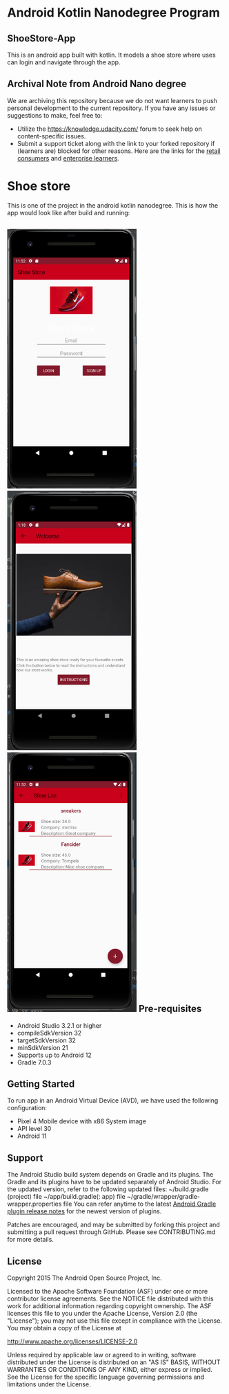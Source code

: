 # Android Kotlin Nanodegree Program


## ShoeStore-App
This is an android app built with kotlin. It models a shoe store where uses can login and navigate through the app.

## Archival Note from Android Nano degree
We are archiving this repository because we do not want learners to push personal development to the current repository. If you have any issues or suggestions to make, feel free to:
- Utilize the https://knowledge.udacity.com/ forum to seek help on content-specific issues.
- Submit a support ticket along with the link to your forked repository if (learners are) blocked for other reasons. Here are the links for the [retail consumers](https://udacity.zendesk.com/hc/en-us/requests/new) and [enterprise learners](https://udacityenterprise.zendesk.com/hc/en-us/requests/new?ticket_form_id=360000279131).


Shoe store
===================================

This is one of the project in the android kotlin nanodegree. This is how the app would look like after build and running:

<img width="300" height="600" alt="Screenshot 2022-02-08 at 7 31 06 PM" src="https://github.com/kendrickchibueze/-Modern-Node-on-AWS/blob/main/Branching%20Strategies/Screenshot%20(508).png?raw=true"><img width="300" height="600" alt="second_screenshot" src="https://raw.githubusercontent.com/kendrickchibueze/-Modern-Node-on-AWS/70c0bb173a0d2214ddcda6e1bac0b0a90088b0e7/Branching%20Strategies/Screenshot%20(511).png"/>
<img width="300" height="600" alt="third_screenshot" src="https://github.com/kendrickchibueze/-Modern-Node-on-AWS/blob/main/Branching%20Strategies/Screenshot%20(510).png?raw=true"/>
Pre-requisites
--------------
- Android Studio 3.2.1 or higher
- compileSdkVersion 32
- targetSdkVersion 32
- minSdkVersion 21
- Supports up to Android 12
- Gradle 7.0.3

Getting Started
---------------

To run app in an Android Virtual Device (AVD), we have used the following configuration:
- Pixel 4 Mobile device with x86 System image
- API level 30
- Android 11

Support
-------

The Android Studio build system depends on Gradle and its plugins. The Gradle and its plugins have to be updated separately of Android Studio.
For the updated version, refer to the following updated files:
~/build.gradle (project) file
~/app/build.gradle(: app) file
~/gradle/wrapper/gradle-wrapper.properties file
You can refer anytime to the latest [Android Gradle plugin release notes](https://developer.android.com/studio/releases/gradle-plugin) for the newest version of plugins.


Patches are encouraged, and may be submitted by forking this project and
submitting a pull request through GitHub. Please see CONTRIBUTING.md for more details.

License
-------

Copyright 2015 The Android Open Source Project, Inc.

Licensed to the Apache Software Foundation (ASF) under one or more contributor
license agreements.  See the NOTICE file distributed with this work for
additional information regarding copyright ownership.  The ASF licenses this
file to you under the Apache License, Version 2.0 (the "License"); you may not
use this file except in compliance with the License.  You may obtain a copy of
the License at

http://www.apache.org/licenses/LICENSE-2.0

Unless required by applicable law or agreed to in writing, software
distributed under the License is distributed on an "AS IS" BASIS, WITHOUT
WARRANTIES OR CONDITIONS OF ANY KIND, either express or implied.  See the
License for the specific language governing permissions and limitations under
the License.

